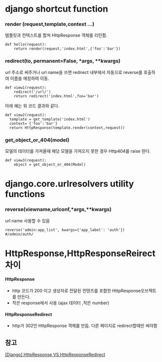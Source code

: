 ﻿# django shortcut function

### render (request,template,context …)
템플릿과 컨텍스트를 합쳐 HttpResponse 객체를 리턴함. 

	def hello(request):
    	return render(request,'index.html',{'foo':'bar'})

### redirect(to, permanent=False, *args, **kwargs) 
url 주소로 써주거나 url name을 쓰면 redirect 내부에서 자동으로 reverse를 호출하여 이름을 매칭하여 이동.

	def view1(request):
      	redirect('/url/')
		return redirect('index.html',foo='bar') 
  
아래 예는 위 코드 결과와 같다.
	
    def view2(request):
      template = get_template('index.html')
      context= {'foo':'bar'}
      return HttpResponse(template.render(context,request))

### get_object_or_404(model)
모델의 데이터를 가져올때 해당 모델을 가져오지 못한 경우 Http404를 raise 한다.

	def view3(request):
    	object = get_object_or_404(Model)


# django.core.urlresolvers utility functions
### reverse(viewname,urlconf,*args,**kwargs) 
url name 사용할 수 있음

	reverse('admin:app_list', kwargs={'app_label': 'auth'})
    #/admin/auth/

# HttpResponse,HttpResponseReirect 차이

#### HttpResponse 
- http 코드가  200 이고 생성자로 전달된 컨텐츠를 포함한 HttpResponse오브젝트를 만든다.
- 작은 response에서 사용 (ajax 데이터 ,작은 number)
#### HttpResponseRedirect
- http가 302인 HttpResponse 객체를 만듬. 다른 페이지로 redirect할때만 써야함 


## 참고
[[Django] HttpResponse VS HttpResponseRedirect](https://milooy.wordpress.com/2016/03/03/django-httpresponse-vs-httpresponseredirect/)
